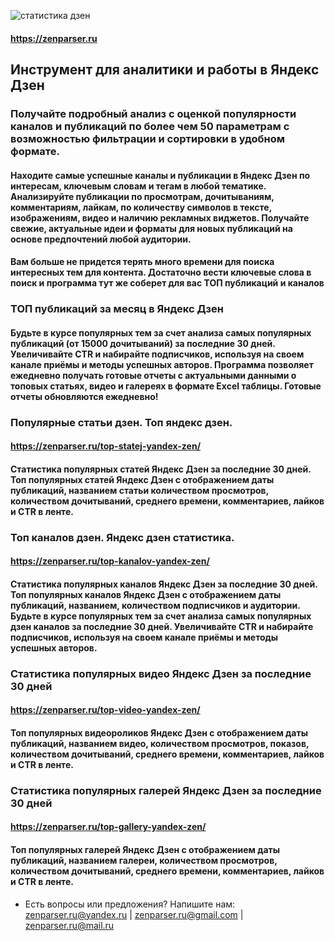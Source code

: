 ![статистика дзен](https://zenparser.ru/wp-content/uploads/elementor/thumbs/biglogo-pazpple1o0jgzki0shyltvf6vprzsfm0659mivz9us.png)
#### https://zenparser.ru

## Инструмент для аналитики и работы в Яндекс Дзен
### Получайте подробный анализ с оценкой популярности каналов и публикаций по более чем 50 параметрам с возможностью фильтрации и сортировки в удобном формате.

#### Находите самые успешные каналы и публикации в Яндекс Дзен по интересам, ключевым словам и тегам в любой тематике. Анализируйте публикации по просмотрам, дочитываниям, комментариям, лайкам, по количеству символов в тексте, изображениям, видео и наличию рекламных виджетов. Получайте свежие, актуальные идеи и форматы для новых публикаций на основе предпочтений любой аудитории.
#### Вам больше не придется терять много времени для поиска интересных тем для контента. Достаточно вести ключевые слова в поиск и программа тут же соберет для вас ТОП публикаций и каналов

### ТОП публикаций за месяц в Яндекс Дзен
#### Будьте в курсе популярных тем за счет анализа самых популярных публикаций (от 15000 дочитываний) за последние 30 дней. Увеличивайте CTR и набирайте подписчиков, используя на своем канале приёмы и методы успешных авторов. Программа позволяет ежедневно получать готовые отчеты с актуальными данными о топовых статьях, видео и галереях в формате Excel таблицы. Готовые отчеты обновляются ежедневно!

### Популярные статьи дзен. Топ яндекс дзен.
#### https://zenparser.ru/top-statej-yandex-zen/
#### Статистика популярных статей Яндекс Дзен за последние 30 дней. Топ популярных статей Яндекс Дзен с отображением даты публикаций, названием статьи количеством просмотров, количеством дочитываний, среднего времени, комментариев, лайков и CTR в ленте.

### Топ каналов дзен. Яндекс дзен статистика.
#### https://zenparser.ru/top-kanalov-yandex-zen/
#### Статистика популярных каналов Яндекс Дзен за последние 30 дней. Топ популярных каналов Яндекс Дзен с отображением даты публикаций, названием, количеством подписчиков и аудитории. Будьте в курсе популярных тем за счет анализа самых популярных дзен каналов за последние 30 дней. Увеличивайте CTR и набирайте подписчиков, используя на своем канале приёмы и методы успешных авторов.

### Статистика популярных видео Яндекс Дзен за последние 30 дней
#### https://zenparser.ru/top-video-yandex-zen/
#### Топ популярных видеороликов Яндекс Дзен с отображением даты публикаций, названием видео, количеством просмотров, показов, количеством дочитываний, среднего времени, комментариев, лайков и CTR в ленте.

### Статистика популярных галерей Яндекс Дзен за последние 30 дней
#### https://zenparser.ru/top-gallery-yandex-zen/
#### Топ популярных галерей Яндекс Дзен с отображением даты публикаций, названием галереи, количеством просмотров, количеством дочитываний, среднего времени, комментариев, лайков и CTR в ленте.

- Есть вопросы или предложения? Напишите нам:
zenparser.ru@yandex.ru | zenparser.ru@gmail.com | zenparser.ru@mail.ru



<!--
**Zenparser/zenparser** is a ✨ _special_ ✨ repository because its `README.md` (this file) appears on your GitHub profile.

Here are some ideas to get you started:

- 🔭 I’m currently working on ...
- 🌱 I’m currently learning ...
- 👯 I’m looking to collaborate on ...
- 🤔 I’m looking for help with ...
- 💬 Ask me about ...
- 📫 How to reach me: ...
- 😄 Pronouns: ...
- ⚡ Fun fact: ...
-->
